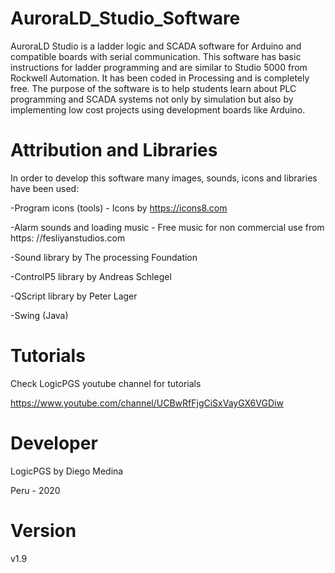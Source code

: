 # AuroraLD_Studio_Software
AuroraLD Studio is a ladder logic and SCADA software for Arduino and compatible boards with serial communication. This software has basic instructions for ladder programming and are similar to Studio 5000 from Rockwell Automation. It has been coded in Processing and is completely free. The purpose of the software is to help students learn about PLC programming and SCADA systems not only by simulation but also by implementing low cost projects using development boards like Arduino.

# Attribution and Libraries
In order to develop this software many images, sounds, icons and libraries have been used:

 -Program icons (tools) - Icons by https://icons8.com
 
 -Alarm sounds and loading music - Free music for non commercial use from https: //fesliyanstudios.com
 
 -Sound library by The processing Foundation
 
 -ControlP5 library by Andreas Schlegel
 
 -QScript library by Peter Lager
 
 -Swing (Java)
 
# Tutorials
Check LogicPGS youtube channel for tutorials

https://www.youtube.com/channel/UCBwRfFjgCiSxVayGX6VGDiw

# Developer
LogicPGS by Diego Medina

Peru - 2020

# Version
v1.9

